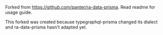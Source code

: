 Forked from https://github.com/panter/ra-data-prisma. Read readme for usage guide.

This forked was created because typegraphql-prisma changed its dialect and ra-data-prisma hasn't adapted yet.
